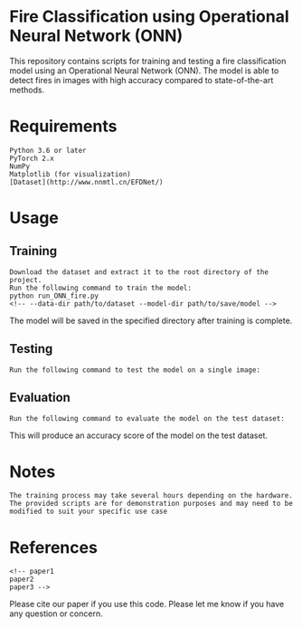 # Fire Classification using Operational Neural Network (ONN)
This repository contains scripts for training and testing a fire classification model using an Operational Neural Network (ONN). The model is able to detect fires in images with high accuracy compared to state-of-the-art methods.
<!-- "We utilized an Operational Neural Network (ONN) to successfully detect fires, which has proven to be more effective than other state-of-the-art methods. The ONN is a convolutional neural network with a reduced number of parameters, providing a balance of complexity and efficiency."  -->

# Requirements
    Python 3.6 or later
    PyTorch 2.x
    NumPy
    Matplotlib (for visualization)
    [Dataset](http://www.nnmtl.cn/EFDNet/)

# Usage
## Training
    Download the dataset and extract it to the root directory of the project.
    Run the following command to train the model:
    python run_ONN_fire.py     
    <!-- --data-dir path/to/dataset --model-dir path/to/save/model -->
The model will be saved in the specified directory after training is complete.

## Testing

    Run the following command to test the model on a single image:

## Evaluation

    Run the following command to evaluate the model on the test dataset:

This will produce an accuracy score of the model on the test dataset.

# Notes

    The training process may take several hours depending on the hardware.
    The provided scripts are for demonstration purposes and may need to be modified to suit your specific use case

# References
    <!-- paper1
    paper2
    paper3 -->

Please cite our paper if you use this code.
Please let me know if you have any question or concern.